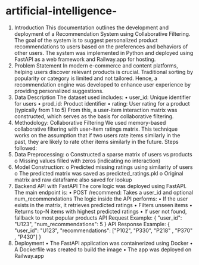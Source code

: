 # artificial-intelligence-
1. Introduction This documentation outlines the development and deployment of a
Recommendation System using Collaborative Filtering. The goal of the system is to suggest
personalized product recommendations to users based on the preferences and behaviors of
other users. The system was implemented in Python and deployed using FastAPI as a web
framework and Railway.app for hosting.
2. Problem Statement In modern e-commerce and content platforms, helping users discover
relevant products is crucial. Traditional sorting by popularity or category is limited and not
tailored. Hence, a recommendation engine was developed to enhance user experience by
providing personalized suggestions.
3. Data Description The dataset used includes:
• user_id: Unique identifier for users
• prod_id: Product identifier
• rating: User rating for a product (typically from 1 to 5)
From this, a user-item interaction matrix was constructed, which serves as the basis for
collaborative filtering.
4. Methodology: Collaborative Filtering We used memory-based collaborative filtering with
user-item ratings matrix. This technique works on the assumption that if two users rate items
similarly in the past, they are likely to rate other items similarly in the future.
Steps followed:
1. Data Preprocessing:
o Constructed a sparse matrix of users vs products
o Missing values filled with zeros (indicating no interaction)
2. Model Construction:
o Predicted missing ratings using similarity of users
o The predicted matrix was saved as predicted_ratings.pkl
o Original matrix and raw dataframe also saved for lookup
5. Backend API with FastAPI The core logic was deployed using FastAPI. The main endpoint is:
• POST /recommend: Takes a user_id and optional num_recommendations
The logic inside the API performs:
• If the user exists in the matrix, it retrieves predicted ratings
• Filters unseen items
• Returns top-N items with highest predicted ratings
• If user not found, fallback to most popular products
API Request Example:
{
"user_id": "U123",
"num_recommendations": 5
}
API Response Example:
{
"user_id": "U123",
"recommendations": ["P102", "P330", "P218" , "P370" , "P430"]
}
6. Deployment
• The FastAPI application was containerized using Docker
• A Dockerfile was created to build the image
• The app was deployed on Railway.app

